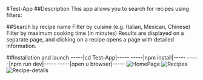#Test-App
##Description
This app allows you to search for recipes using filters:

##Search by recipe name
Filter by cuisine (e.g. Italian, Mexican, Chinese)
Filter by maximum cooking time (in minutes)
Results are displayed on a separate page, and clicking on a recipe opens a page with detailed information.

##Installation and launch
-----|cd Test-App|----- -----|npm install|----- -----|npm run dev|----- -----|open u browser|-----
![HomePage]((https://github.com/GeneralKFC/Test-App/blob/master/screenshots/HomePage.jpg))
![Recipes]((https://github.com/GeneralKFC/Test-App/blob/master/screenshots/SearchPage.jpg))
![Recipe-details]((https://github.com/GeneralKFC/Test-App/blob/master/screenshots/DetailsPage.jpg))
